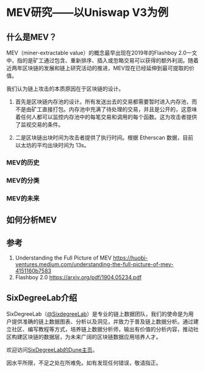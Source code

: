 # MEV研究——以Uniswap V3为例

## 什么是MEV？

MEV（miner-extractable value）的概念最早出现在2019年的Flashboy 2.0一文中，指的是矿工通过包含、重新排序、插入或忽略交易可以获得的额外利润。随着近两年区块链的发展和链上研究活动的推进，MEV现在已经延伸到最可提取的价值。


我们认为链上攻击的本质原因在于区块链的设计。

1. 首先是区块链内存池的设计。所有发送出去的交易都需要暂时进入内存池，而不是由矿工直接打包。内存池中充满了待处理的交易，并且是公开的，这意味着任何人都可以监控内存池中的每笔交易和调用的每个函数。这为攻击者提供了监视交易的条件。

2. 二是区块链出块时间为攻击者提供了执行时间。根据 Etherscan 数据，目前以太坊的平均出块时间为 13s。

### MEV的历史

### MEV的分类

### MEV的未来

## 如何分析MEV

## 参考
1. Understanding the Full Picture of MEV https://huobi-ventures.medium.com/understanding-the-full-picture-of-mev-4151160b7583
2. Flashboy 2.0 https://arxiv.org/pdf/1904.05234.pdf

## SixDegreeLab介绍

SixDegreeLab（[@SixdegreeLab](https://twitter.com/sixdegreelab)）是专业的链上数据团队，我们的使命是为用户提供准确的链上数据图表、分析以及洞见，并致力于普及链上数据分析。通过建立社区、编写教程等方式，培养链上数据分析师，输出有价值的分析内容，推动社区构建区块链的数据层，为未来广阔的区块链数据应用培养人才。

欢迎访问[SixDegreeLab的Dune主页](https://dune.com/sixdegree)。

因水平所限，不足之处在所难免。如有发现任何错误，敬请指正。
